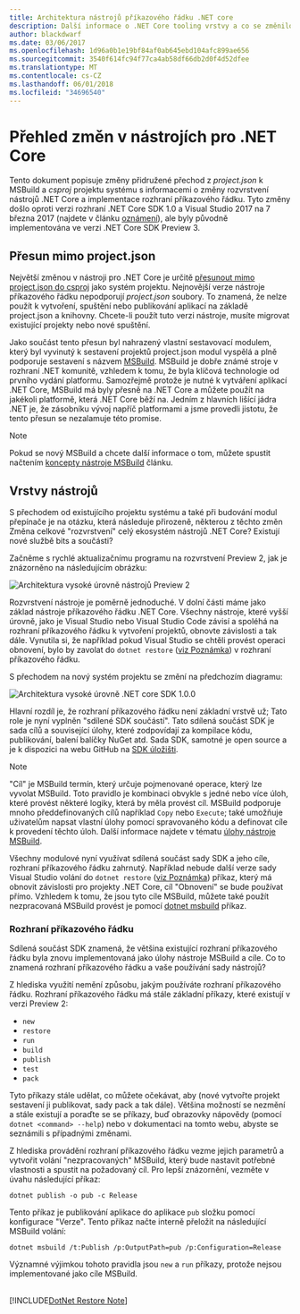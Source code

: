 ```yaml
---
title: Architektura nástrojů příkazového řádku .NET core
description: Další informace o .NET Core tooling vrstvy a co se změnilo v nejnovější verze.
author: blackdwarf
ms.date: 03/06/2017
ms.openlocfilehash: 1d96a0b1e19bf84af0ab645ebd104afc899ae656
ms.sourcegitcommit: 3540f614fc94f77ca4ab58df66db2d0f4d52dfee
ms.translationtype: MT
ms.contentlocale: cs-CZ
ms.lasthandoff: 06/01/2018
ms.locfileid: "34696540"
---
```

# <a name="high-level-overview-of-changes-in-the-net-core-tools"></a>Přehled změn v nástrojích pro .NET Core

Tento dokument popisuje změny přidružené přechod z *project.json* k MSBuild a *csproj* projektu systému s informacemi o změny rozvrstvení nástrojů .NET Core a implementace rozhraní příkazového řádku. Tyto změny došlo oproti verzi rozhraní .NET Core SDK 1.0 a Visual Studio 2017 na 7 března 2017 (najdete v článku [oznámení](https://blogs.msdn.microsoft.com/dotnet/2017/03/07/announcing-net-core-tools-1-0/)), ale byly původně implementována ve verzi .NET Core SDK Preview 3.

## <a name="moving-away-from-projectjson"></a>Přesun mimo project.json
Největší změnou v nástroji pro .NET Core je určitě [přesunout mimo project.json do csproj](https://blogs.msdn.microsoft.com/dotnet/2016/05/23/changes-to-project-json/) jako systém projektu. Nejnovější verze nástroje příkazového řádku nepodporují *project.json* soubory. To znamená, že nelze použít k vytvoření, spuštění nebo publikování aplikací na základě project.json a knihovny. Chcete-li použít tuto verzi nástroje, musíte migrovat existující projekty nebo nové spuštění. 

Jako součást tento přesun byl nahrazený vlastní sestavovací modulem, který byl vyvinutý k sestavení projektů project.json modul vyspělá a plně podporuje sestavení s názvem [MSBuild](https://github.com/Microsoft/msbuild). MSBuild je dobře známé stroje v rozhraní .NET komunitě, vzhledem k tomu, že byla klíčová technologie od prvního vydání platformu. Samozřejmě protože je nutné k vytváření aplikací .NET Core, MSBuild má byly přesně na .NET Core a můžete použít na jakékoli platformě, která .NET Core běží na. Jedním z hlavních lišící jádra .NET je, že zásobníku vývoj napříč platformami a jsme provedli jistotu, že tento přesun se nezalamuje této promise.

> [!NOTE]
> Pokud se nový MSBuild a chcete další informace o tom, můžete spustit načtením [koncepty nástroje MSBuild](/visualstudio/msbuild/msbuild-concepts) článku. 

## <a name="the-tooling-layers"></a>Vrstvy nástrojů
S přechodem od existujícího projektu systému a také při budování modul přepínače je na otázku, která následuje přirozeně, některou z těchto změn Změna celkové "rozvrstvení" celý ekosystém nástrojů .NET Core? Existují nové službě bits a součásti?

Začněme s rychlé aktualizačnímu programu na rozvrstvení Preview 2, jak je znázorněno na následujícím obrázku:

![Architektura vysoké úrovně nástrojů Preview 2](media/cli-msbuild-architecture/p2-arch.png)

Rozvrstvení nástroje je poměrně jednoduché. V dolní části máme jako základ nástroje příkazového řádku .NET Core. Všechny nástroje, které vyšší úrovně, jako je Visual Studio nebo Visual Studio Code závisí a spoléhá na rozhraní příkazového řádku k vytvoření projektů, obnovte závislosti a tak dále. Vynutila si, že například pokud Visual Studio se chtěli provést operaci obnovení, bylo by zavolat do `dotnet restore` ([viz Poznámka](#dotnet-restore-note)) v rozhraní příkazového řádku. 

S přechodem na nový systém projektu se změní na předchozím diagramu: 

![Architektura vysoké úrovně .NET core SDK 1.0.0](media/cli-msbuild-architecture/p3-arch.png)

Hlavní rozdíl je, že rozhraní příkazového řádku není základní vrstvě už; Tato role je nyní vyplněn "sdílené SDK součástí". Tato sdílená součást SDK je sada cílů a související úlohy, které zodpovídají za kompilace kódu, publikování, balení balíčky NuGet atd. Sada SDK, samotné je open source a je k dispozici na webu GitHub na [SDK úložišti](https://github.com/dotnet/sdk). 

> [!NOTE]
> "Cíl" je MSBuild termín, který určuje pojmenované operace, který lze vyvolat MSBuild. Toto pravidlo je kombinaci obvykle s jedné nebo více úloh, které provést některé logiky, která by měla provést cíl. MSBuild podporuje mnoho předdefinovaných cílů například `Copy` nebo `Execute`; také umožňuje uživatelům napsat vlastní úlohy pomocí spravovaného kódu a definovat cíle k provedení těchto úloh. Další informace najdete v tématu [úlohy nástroje MSBuild](/visualstudio/msbuild/msbuild-tasks). 

Všechny modulové nyní využívat sdílená součást sady SDK a jeho cíle, rozhraní příkazového řádku zahrnutý. Například nebude další verze sady Visual Studio volání do `dotnet restore` ([viz Poznámka](#dotnet-restore-note)) příkaz, který má obnovit závislosti pro projekty .NET Core, cíl "Obnovení" se bude používat přímo. Vzhledem k tomu, že jsou tyto cíle MSBuild, můžete také použít nezpracovaná MSBuild provést je pomocí [dotnet msbuild](dotnet-msbuild.md) příkaz. 

### <a name="cli-commands"></a>Rozhraní příkazového řádku
Sdílená součást SDK znamená, že většina existující rozhraní příkazového řádku byla znovu implementovaná jako úlohy nástroje MSBuild a cíle. Co to znamená rozhraní příkazového řádku a vaše používání sady nástrojů? 

Z hlediska využití nemění způsobu, jakým používáte rozhraní příkazového řádku. Rozhraní příkazového řádku má stále základní příkazy, které existují v verzi Preview 2:

* `new`
* `restore`
* `run` 
* `build`
* `publish`
* `test`
* `pack` 

Tyto příkazy stále udělat, co můžete očekávat, aby (nové vytvořte projekt sestavení ji publikovat, sady pack a tak dále). Většina možností se nezmění a stále existují a poraďte se se příkazy, buď obrazovky nápovědy (pomocí `dotnet <command> --help`) nebo v dokumentaci na tomto webu, abyste se seznámili s případnými změnami. 

Z hlediska provádění rozhraní příkazového řádku vezme jejich parametrů a vytvořit volání "nezpracovaných" MSBuild, který bude nastavit potřebné vlastnosti a spustit na požadovaný cíl. Pro lepší znázornění, vezměte v úvahu následující příkaz: 

   `dotnet publish -o pub -c Release`
    
Tento příkaz je publikování aplikace do aplikace `pub` složku pomocí konfigurace "Verze". Tento příkaz načte interně přeložit na následující MSBuild volání: 

   `dotnet msbuild /t:Publish /p:OutputPath=pub /p:Configuration=Release`

Významné výjimkou tohoto pravidla jsou `new` a `run` příkazy, protože nejsou implementované jako cíle MSBuild.

<a name="dotnet-restore-note"></a>  
[!INCLUDE[DotNet Restore Note](~/includes/dotnet-restore-note.md)]
